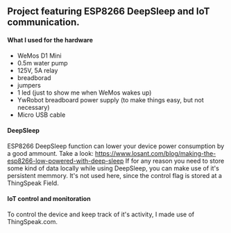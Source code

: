 ## Project featuring ESP8266 DeepSleep and IoT communication.

#### What I used for the hardware
- WeMos D1 Mini
- 0.5m water pump
- 125V, 5A relay
- breadborad
- jumpers
- 1 led (just to show me when WeMos wakes up)
- YwRobot breadboard power supply (to make things easy, but not necessary)
- Micro USB cable

#### DeepSleep
ESP8266 DeepSleep function can lower your device power consumption by a good ammount.
Take a look: https://www.losant.com/blog/making-the-esp8266-low-powered-with-deep-sleep
If for any reason you need to store some kind of data locally while using DeepSleep, you can
make use of it's persistent memmory. It's not used here, since the control flag is stored at
a ThingSpeak Field.

#### IoT control and monitoration
To control the device and keep track of it's activity, I made use of ThingSpeak.com.
